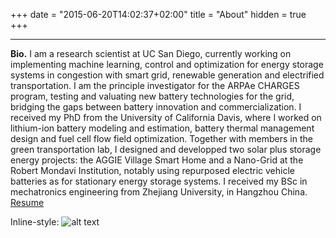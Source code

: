 +++
date = "2015-06-20T14:02:37+02:00"
title = "About"
hidden = true
+++


***

**Bio.** I am a research scientist at UC San Diego, currently working on implementing machine learning, control and optimization for energy storage systems in congestion with smart grid, renewable generation and electrified transportation. I am the principle investigator for the ARPAe CHARGES program, testing and valuating new battery technologies for the grid, bridging the gaps between battery innovation and commercialization. I received my PhD from the University of California Davis, where I worked on lithium-ion battery modeling and estimation, battery thermal management design and fuel cell flow field optimization. Together with members in the green transportation lab, I designed and developped two solar plus storage energy projects: the AGGIE Village Smart Home and a Nano-Grid at the Robert Mondavi Institution, notably using repurposed electric vehicle batteries as for stationary energy storage systems. I received my BSc in mechatronics engineering from Zhejiang University, in Hangzhou China. [Resume](../../files/cv.pdf)


Inline-style: 
![alt text](../files/img_static_2.jpg "Logo Title Text 1")


